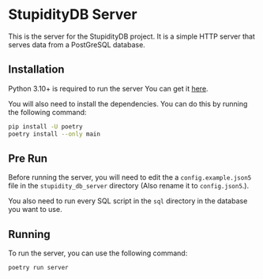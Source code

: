 # StupidityDB Server

This is the server for the StupidityDB project. It is a simple HTTP server that serves data from a
PostGreSQL database.

## Installation

Python 3.10+ is required to run the server You can get it [here](https://www.python.org/downloads/).

You will also need to install the dependencies. You can do this by running the following command:

```bash
pip install -U poetry
poetry install --only main
```

## Pre Run

Before running the server, you will need to edit the a `config.example.json5` file in
the `stupidity_db_server` directory (Also rename it to `config.json5`.).

You also need to run every SQL script in the `sql` directory in the database you want to use.

## Running

To run the server, you can use the following command:

```bash
poetry run server
```

